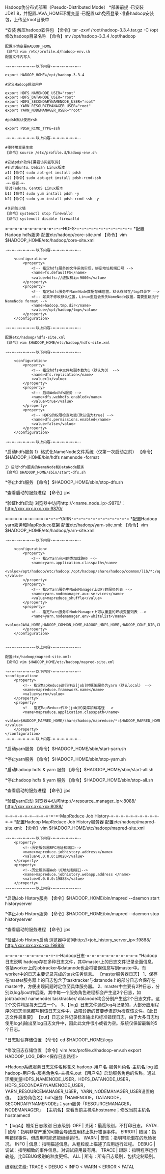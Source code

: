
Hadoop伪分布式部署（Pseudo-Distributed Mode）
*部署前提
	·已安装JDK1.8，并配置JAVA_HOME环境变量
	·已配置ssh免密登录
	·准备hadoop安装包，上传至/root目录中

*安装
	解压hadoop软件包
	【命令】tar -zxvf /root/hadoop-3.3.4.tar.gz -C /opt
	修改hadoop目录名称
	【命令】mv /opt/hadoop-3.3.4 /opt/hadoop
	
	配置环境变量HADOOP_HOME
	【命令】vim /etc/profile.d/hadoop-env.sh
	配置文件内写入

	-=-=--=-=-=-=-以下内容-=-=-=-=-=-=--

```
export HADOOP_HOME=/opt/hadoop-3.3.4

#定义Hadoop启动用户

export HDFS_NAMENODE_USER="root"
export HDFS_DATANODE_USER="root"
export HDFS_SECONDARYNAMENODE_USER="root"
export YARN_RESOURCEMANAGER_USER="root"
export YARN_NODEMANAGER_USER="root"

#pdsh默认使用rsh

export PDSH_RCMD_TYPE=ssh

```

	-=-=--=-=-=-=-以上内容-=-=-=-=-=-=--

	#使环境变量生效
	【命令】source /etc/profile.d/hadoop-env.sh

	#安装pdsh软件[需要访问互联网]
	#针对Ubuntu，Debian Linux版本
	a1)【命令】sudo apt-get install pdsh
	a2)【命令】sudo apt-get install pdsh-rcmd-ssh
	-=-或者-=-
	针对Fedora，CentOS Linux版本
	b1)【命令】sudo yum install pdsh -y
	b2)【命令】sudo yum install pdsh-rcmd-ssh -y

	#关闭防火墙
	【命令】systemctl stop firewalld
	【命令】systemctl disable firewalld


=-=-=-=-=-=-=-=-=-=-=-=-HDFS-=-=-=-=-=-=-=-=-=-=-=-=
*配置Hadoop hdfs服务
	配置etc/hadoop/core-site.xml
	【命令】vim $HADOOP_HOME/etc/hadoop/core-site.xml

	-=-=--=-=-=-=-以下内容-=-=-=-=-=-=--
```
	<configuration>
	    <property>
	    	<!-- 指定hdfs服务的文件系统实现，绑定地址和端口号 -->
	        <name>fs.defaultFS</name>
	        <value>hdfs://虚拟机ip:9000</value>
	    </property>
	    <property>
		    <!-- 指定hdfs服务中NameNode数据存储位置，默认存储在/tmp目录下 -->
		    <!-- 如果不修改默认位置，Linux重启会丢失NameNode数据，需要重新执行NameNode format -->
			<name>hadoop.tmp.dir</name>
			<value>/opt/hadoop/tmp</value>
		</property>
	</configuration>
```
	-=-=--=-=-=-=-以上内容-=-=-=-=-=-=--

	配置etc/hadoop/hdfs-site.xml
	【命令】vim $HADOOP_HOME/etc/hadoop/hdfs-site.xml

	-=-=--=-=-=-=-以下内容-=-=-=-=-=-=--
```
	<configuration>
	    <property>
	    	<!-- 指定hdfs中文件块副本数为1（默认为3） -->
	        <name>dfs.replication</name>
	        <value>1</value>
	    </property>
		<property>
			<!-- 启动Webdhfs服务 -->
		    <name>dfs.webhdfs.enabled</name>
		    <value>true</value>
		</property>
		<property>
		    <!-- HDFS的权限检查功能(默认值为true) -->
		    <name>dfs.permissions.enabled</name>
		    <value>false</value>
		</property>
	</configuration>
```

	-=-=--=-=-=-=-以上内容-=-=-=-=-=-=--

*启动hdfs服务
	1）格式化NameNode文件系统（仅第一次启动之前）
	【命令】$HADOOP_HOME/bin/hdfs namenode -format

	2）启动hdfs服务的NameNode和DataNode服务
	【命令】$HADOOP_HOME/sbin/start-dfs.sh

*停止hdfs服务
	【命令】$HADOOP_HOME/sbin/stop-dfs.sh

*查看启动的服务进程
	【命令】jps

*验证hdfs启动
	浏览器中访问http://<name_node_ip>:9870/：
	http://xxx.xxx.xxx.xxx:9870/

=-=-=-=-=-=--=-=-=-=-=-YARN-=-=-=-=-=-=-=-=-=-=-=-=
*配置Hadoop yarn服务和MapReduce框架
	配置etc/hadoop/yarn-site.xml:
	【命令】vim $HADOOP_HOME/etc/hadoop/yarn-site.xml

	-=-=--=-=-=-=-以下内容-=-=-=-=-=-=--
```
	<configuration>
		<property>
			<!-- 指定Yarn应用的类加载路径 -->
            <name>yarn.application.classpath</name>
            <value>/opt/hadoop/etc/hadoop:/opt/hadoop/share/hadoop/common/lib/*:/opt/hadoop/share/hadoop/common/*:/opt/hadoop/share/hadoop/hdfs:/opt/hadoop/share/hadoop/hdfs/lib/*:/opt/hadoop/share/hadoop/hdfs/*:/opt/hadoop/share/hadoop/mapreduce/*:/opt/hadoop/share/hadoop/yarn:/opt/hadoop/share/hadoop/yarn/lib/*:/opt/hadoop/share/hadoop/yarn/*</value>
        </property>
	    <property>
	    	<!-- 指定Yarn服务中NodeManager上运行的服务列表 -->
	        <name>yarn.nodemanager.aux-services</name>
	        <value>mapreduce_shuffle</value>
	    </property>
	    <property>
	    	<!-- 指定Yarn服务中NodeManager上可以覆盖的环境变量列表 -->
	        <name>yarn.nodemanager.env-whitelist</name>
	        <value>JAVA_HOME,HADOOP_COMMON_HOME,HADOOP_HDFS_HOME,HADOOP_CONF_DIR,CLASSPATH_PREPEND_DISTCACHE,HADOOP_YARN_HOME,HADOOP_HOME,PATH,LANG,TZ,HADOOP_MAPRED_HOME</value>
	    </property>
	</configuration>
	
```
	-=-=--=-=-=-=-以上内容-=-=-=-=-=-=--

	配置etc/hadoop/mapred-site.xml:
	【命令】vim $HADOOP_HOME/etc/hadoop/mapred-site.xml

	-=-=--=-=-=-=-以下内容-=-=-=-=-=-=--
	<configuration>
	    <property>
	    	<!-- 指定MapReduce运行作业[job]时框架服务为yarn（默认local） -->
	        <name>mapreduce.framework.name</name>
	        <value>yarn</value>
	    </property>
	    <property>
	    	<!-- 指定MapReduce作业[job]的类库加载路径 -->
	        <name>mapreduce.application.classpath</name>
	        <value>$HADOOP_MAPRED_HOME/share/hadoop/mapreduce/*:$HADOOP_MAPRED_HOME/share/hadoop/mapreduce/lib/*</value>
	    </property>
	</configuration>
	-=-=--=-=-=-=-以上内容-=-=-=-=-=-=--

*启动yarn服务
	【命令】$HADOOP_HOME/sbin/start-yarn.sh

*停止yarn服务
	【命令】$HADOOP_HOME/sbin/stop-yarn.sh

*启动hadoop hdfs & yarn 服务
	【命令】$HADOOP_HOME/sbin/start-all.sh

*停止hadoop hdfs & yarn 服务
	【命令】$HADOOP_HOME/sbin/stop-all.sh

*查看启动的服务进程
	【命令】jps

*验证yarn启动
	浏览器中访问http://<resource_manager_ip>:8088/
	http://xxx.xxx.xxx.xxx:8088/


=-=-=-=-=-=--=-=-=-=-=-MapReduce Job History-=-=-=-=-=-=-=-=-=-=-=-=
*配置Hadoop MapReduce Job History服务器
	配置etc/hadoop/mapred-site.xml:
	【命令】vim $HADOOP_HOME/etc/hadoop/mapred-site.xml

	-=-=--=-=-=-=-以下内容-=-=-=-=-=-=-- 
        <property>
        	<!--历史服务器RPC地址和端口-->
            <name>mapreduce.jobhistory.address</name>               
            <value>0.0.0.0:10020</value>
        </property>
        <property>
        	<!--历史服务器Web UI地址和端口-->
            <name>mapreduce.jobhistory.webapp.address </name>
            <value>0.0.0.0:19888</value>
        </property>        
    -=-=--=-=-=-=-以上内容-=-=-=-=-=-=--

*启动Job History服务
	【命令】$HADOOP_HOME/bin/mapred --daemon start historyserver

*停止Job History服务
	【命令】$HADOOP_HOME/bin/mapred --daemon stop historyserver

*查看启动的服务进程
	【命令】jps

*验证Job History启动
	浏览器中访问http://<job_history_server_ip>:19888/
	http://xxx.xxx.xxx.xxx:19888/



=-=-=-=--=-=-=-=-=-=-=-Hadoop日志-=-=-=-=-=-=-=-=-=-=-=
*Hadoop日志说明
hadoop存在多种日志文件，其中master上的日志文件记录全面信息，包括worker上的jobtracker与datanode也会将错误信息写到master中。而worker中的日志主要记录完成的task任务信息。
【master服务器日志】
1、保存在master服务器上的日志包含了tasktracker与datanode上的部分日志会保存在master中，方便出现问题时定位至具体服务器。
2、master中主要有2种日志，分别以log与out作后缀，其中每一个服务角色进程都会产生这2个日志，如jobtracker/ namenode/ tasktracker/ datanode均会分别产生这2个日志文件。这2个文件均是每天生成一个。
3、【log】日志文件通过log4j记录的，大部分应用程序的日志消息都写到该日志文件中，故障诊断的首要步骤即为检查该文件。【此日志文件最重要】
【out】日志文件记录标准输出和标准错误日志，由于大多日志均使用log4j输出至log日志文件中，因此此文件很小或者为空。系统仅保留最新的5个日志。

*日志默认存储位置
【命令】cd $HADOOP_HOME/logs

*修改日志存储位置
【命令】vim /etc/profile.d/hadoop-env.sh
export HADOOP_LOG_DIR=<保存日志路径>

*Hadoop系统服务日志文件名称含义
hadoop-用户名-服务角色名-主机名.log 或 hadoop-用户名-服务角色名-主机名.out
【用户名】启动服务角色的名称。通过环境变量HDFS_NAMENODE_USER，HDFS_DATANODE_USER，HDFS_SECONDARYNAMENODE_USER，YARN_RESOURCEMANAGER_USER，YARN_NODEMANAGER_USER设置的值。
【服务角色名】hdfs服务「NAMENODE，DATANODE，SECONDARYNAMENODE」；yarn服务「RESOURCEMANAGER，NODEMANAGER」
【主机名】查看当前主机名hostname；修改当前主机名hostnamectl

*【log4j】框架日志级别
日志级别:
OFF | 关闭：最高级别，不打印日志。
FATAL | 致命：指明非常严重的可能会导致应用终止执行错误事件。
ERROR | 错误：指明错误事件，但应用可能还能继续运行。
WARN | 警告：指明可能潜在的危险状况。
INFO | 信息：指明描述信息，从粗粒度上描述了应用运行过程。
DEBUG | 调试：指明细致的事件信息，对调试应用最有用。
TRACE | 跟踪：指明程序运行轨迹，比DEBUG级别的粒度更细。
ALL | 所有：所有日志级别，包括定制级别。

级别优先级:
TRACE < DEBUG < INFO < WARN < ERROR < FATAL 